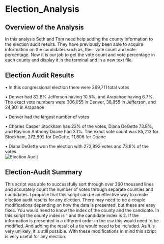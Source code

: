 # Election_Analysis
## Overview of the Analysis
In this analysis Seth and Tom need help adding the county information to the election audit results. They have previously been able to acquire information on the candidates such as, their vote count and vote percentage. Now it is our job to get the vote count and vote percentage in each county and display it in the terminal and in a new text file.

## Election Audit Results
•	In this congressional election there were 369,711 total votes

•	Denver had 82.8% Jefferson having 10.5%, and Arapahoe having 6.7%. The exact vote numbers were 306,055 in Denver, 38,855 in Jefferson, and 24,801 in Arapahoe

•	Denver had the largest number of votes

•	Charles Casper Stockham has 23% of the votes, Diana DeGette 73.8%, and Raymon Anthony Doane had 3.1%. The exact vote count was 85,213 for Stockham, 272,892 for DeGette, 11,606 for Doane

•	Diana DeGette won the election with 272,892 votes and 73.8% of the votes  
![Election Audit](https://user-images.githubusercontent.com/96452277/150469010-9a2aa2f8-9b31-4b9d-b5a2-d2dcdde90a5b.png)

## Election-Audit Summary
This script was able to successfully sort through over 360 thousand lines and accurately count the number of votes through separate counties and candidates. I propose that this script can be an effective way to create election audit results for any election. There may need to be a couple modifications depending on how the data is presented, but these are easy fixes. You would need to know the index of the county and the candidate. In this script the county index is 1 and the candidate index is 2. If the information is presented in a different order in the csv this would need to be modified. And adding the result of a tie would need to be included. As it is very unlikely, it is still possible. With these modifications in mind this script is very useful for any election.
